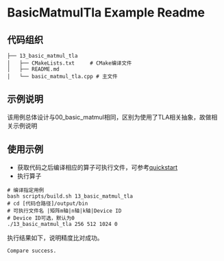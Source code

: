 # BasicMatmulTla Example Readme
## 代码组织
```
├── 13_basic_matmul_tla
│   ├── CMakeLists.txt     # CMake编译文件
│   ├── README.md
│   └── basic_matmul_tla.cpp # 主文件
```
## 示例说明
该用例总体设计与00_basic_matmul相同，区别为使用了TLA相关抽象，故做相关示例说明
## 使用示例
- 获取代码之后编译相应的算子可执行文件，可参考[quickstart](../../docs/quickstart.md#算子编译)
- 执行算子
```
# 编译指定用例
bash scripts/build.sh 13_basic_matmul_tla
# cd [代码仓路径]/output/bin
# 可执行文件名 |矩阵m轴|n轴|k轴|Device ID
# Device ID可选，默认为0
./13_basic_matmul_tla 256 512 1024 0
```
执行结果如下，说明精度比对成功。
```
Compare success.
```